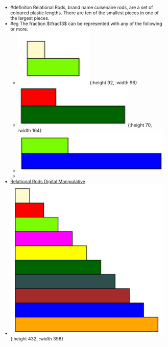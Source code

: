 - #definiton Relational Rods, brand name cuisenaire rods, are a set of coloured plastic lengths. There are ten of the smallest pieces in one of the largest pieces.
- #eg The fraction $\frac13$ can be represented with any of the following or more.
	- ![image.png](../assets/image_1748109539896_0.png){:height 92, :width 96}
	- ![image.png](../assets/image_1748109575387_0.png){:height 70, :width 164}
	- ![image.png](../assets/image_1748109598824_0.png)
	-
- [Relational Rods Digital Manipulative](https://mathsbot.com/manipulatives/rods)
- ![image.png](../assets/image_1748109247575_0.png){:height 432, :width 398}